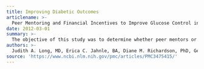 ```yaml
---
title: Improving Diabetic Outcomes
articlename: >-
  Peer Mentoring and Financial Incentives to Improve Glucose Control in African American Veterans: A Randomized, Controlled Trial
date: 2012-03-01
summary: >-
  The objective of this study was to determine whether peer mentors or financial incentives are superior to usual care in helping African American Veterans improve their glycosylated hemoglobin (HbA1c) levels which was validated. 
authors: >-
  Judith A. Long, MD, Erica C. Jahnle, BA, Diane M. Richardson, PhD, George Loewenstein, PhD, and Kevin G. Volpp, MD, PhD
source: 'https://www.ncbi.nlm.nih.gov/pmc/articles/PMC3475415/'
---
```


